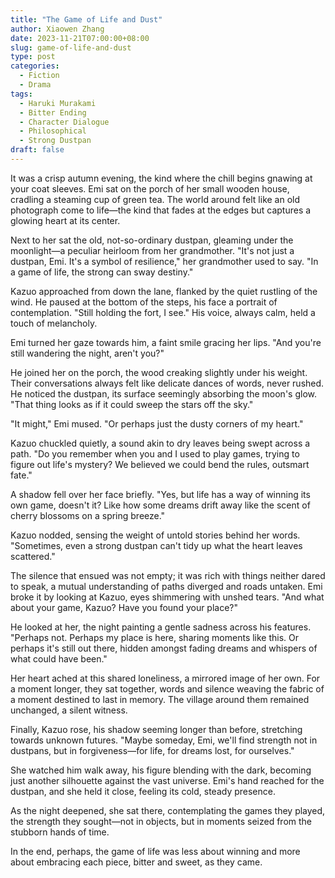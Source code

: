 ```yaml
---
title: "The Game of Life and Dust"
author: Xiaowen Zhang
date: 2023-11-21T07:00:00+08:00
slug: game-of-life-and-dust
type: post
categories:
  - Fiction
  - Drama
tags:
  - Haruki Murakami
  - Bitter Ending
  - Character Dialogue
  - Philosophical
  - Strong Dustpan
draft: false
---
```


It was a crisp autumn evening, the kind where the chill begins gnawing at your coat sleeves. Emi sat on the porch of her small wooden house, cradling a steaming cup of green tea. The world around felt like an old photograph come to life—the kind that fades at the edges but captures a glowing heart at its center.

Next to her sat the old, not-so-ordinary dustpan, gleaming under the moonlight—a peculiar heirloom from her grandmother. "It's not just a dustpan, Emi. It's a symbol of resilience," her grandmother used to say. "In a game of life, the strong can sway destiny."

Kazuo approached from down the lane, flanked by the quiet rustling of the wind. He paused at the bottom of the steps, his face a portrait of contemplation. "Still holding the fort, I see." His voice, always calm, held a touch of melancholy.

Emi turned her gaze towards him, a faint smile gracing her lips. "And you're still wandering the night, aren't you?"

He joined her on the porch, the wood creaking slightly under his weight. Their conversations always felt like delicate dances of words, never rushed. He noticed the dustpan, its surface seemingly absorbing the moon's glow. "That thing looks as if it could sweep the stars off the sky."

"It might," Emi mused. "Or perhaps just the dusty corners of my heart."

Kazuo chuckled quietly, a sound akin to dry leaves being swept across a path. "Do you remember when you and I used to play games, trying to figure out life's mystery? We believed we could bend the rules, outsmart fate."

A shadow fell over her face briefly. "Yes, but life has a way of winning its own game, doesn't it? Like how some dreams drift away like the scent of cherry blossoms on a spring breeze."

Kazuo nodded, sensing the weight of untold stories behind her words. "Sometimes, even a strong dustpan can't tidy up what the heart leaves scattered."

The silence that ensued was not empty; it was rich with things neither dared to speak, a mutual understanding of paths diverged and roads untaken. Emi broke it by looking at Kazuo, eyes shimmering with unshed tears. "And what about your game, Kazuo? Have you found your place?"

He looked at her, the night painting a gentle sadness across his features. "Perhaps not. Perhaps my place is here, sharing moments like this. Or perhaps it's still out there, hidden amongst fading dreams and whispers of what could have been."

Her heart ached at this shared loneliness, a mirrored image of her own. For a moment longer, they sat together, words and silence weaving the fabric of a moment destined to last in memory. The village around them remained unchanged, a silent witness.

Finally, Kazuo rose, his shadow seeming longer than before, stretching towards unknown futures. "Maybe someday, Emi, we'll find strength not in dustpans, but in forgiveness—for life, for dreams lost, for ourselves."

She watched him walk away, his figure blending with the dark, becoming just another silhouette against the vast universe. Emi's hand reached for the dustpan, and she held it close, feeling its cold, steady presence.

As the night deepened, she sat there, contemplating the games they played, the strength they sought—not in objects, but in moments seized from the stubborn hands of time.

In the end, perhaps, the game of life was less about winning and more about embracing each piece, bitter and sweet, as they came.